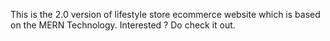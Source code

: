 This is the 2.0 version of lifestyle store ecommerce website which is based on the MERN Technology. Interested ? Do check it out.
